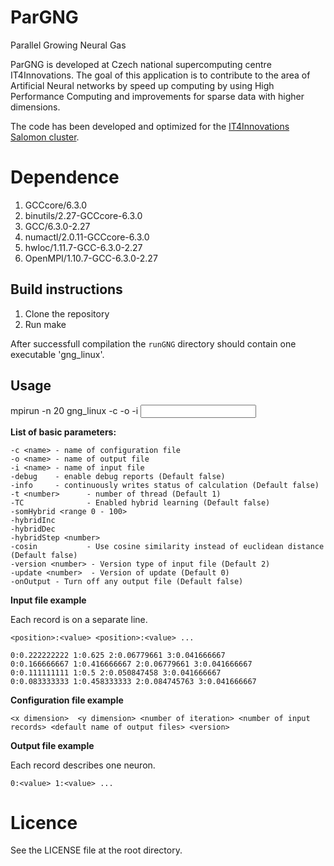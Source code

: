 # ParGNG
Parallel Growing Neural Gas

ParGNG is developed at Czech national supercomputing centre IT4Innovations. The goal of this application is to contribute to the area of Artificial Neural networks by speed up computing by using High Performance Computing and improvements for sparse data with higher dimensions. 

The code has been developed and optimized for the [IT4Innovations Salomon cluster](https://docs.it4i.cz/salomon/hardware-overview/).

# Dependence
1) GCCcore/6.3.0   
2) binutils/2.27-GCCcore-6.3.0   
3) GCC/6.3.0-2.27   
4) numactl/2.0.11-GCCcore-6.3.0   
5) hwloc/1.11.7-GCC-6.3.0-2.27   
6) OpenMPI/1.10.7-GCC-6.3.0-2.27


## Build instructions
1. Clone the repository
2. Run make

After successfull compilation the `runGNG` directory should contain one executable 'gng_linux'.

## Usage

mpirun -n 20 gng_linux -c <file> -o <file> -i <input>

**List of basic parameters:**
```
-c <name> - name of configuration file
-o <name> - name of output file
-i <name> - name of input file
-debug    - enable debug reports (Default false)
-info     - continuously writes status of calculation (Default false)
-t <number>      - number of thread (Default 1)
-TC              - Enabled hybrid learning (Default false) 
-somHybrid <range 0 - 100> 
-hybridInc        
-hybridDec        
-hybridStep <number>
-cosin           - Use cosine similarity instead of euclidean distance (Default false)
-version <number> - Version type of input file (Default 2)
-update <number>  - Version of update (Default 0)
-onOutput - Turn off any output file (Default false)
```

**Input file example**

Each record is on a separate line. 

`<position>:<value> <position>:<value> ...`
```
0:0.222222222 1:0.625 2:0.06779661 3:0.041666667
0:0.166666667 1:0.416666667 2:0.06779661 3:0.041666667
0:0.111111111 1:0.5 2:0.050847458 3:0.041666667
0:0.083333333 1:0.458333333 2:0.084745763 3:0.041666667
```

**Configuration file example**

`<x dimension>  <y dimension> <number of iteration> <number of input records> <default name of output files> <version>`

**Output file example**

Each record describes one neuron.

`0:<value> 1:<value> ... `

# Licence

See the LICENSE file at the root directory.
